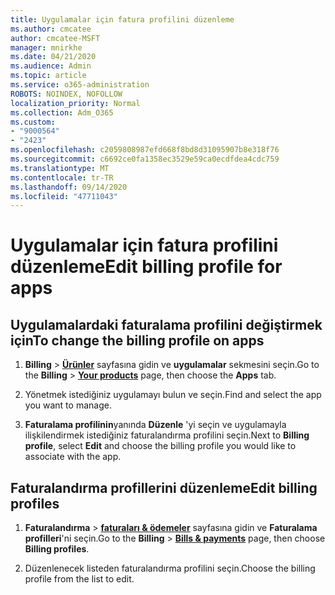 ```yaml
---
title: Uygulamalar için fatura profilini düzenleme
ms.author: cmcatee
author: cmcatee-MSFT
manager: mnirkhe
ms.date: 04/21/2020
ms.audience: Admin
ms.topic: article
ms.service: o365-administration
ROBOTS: NOINDEX, NOFOLLOW
localization_priority: Normal
ms.collection: Adm_O365
ms.custom:
- "9000564"
- "2423"
ms.openlocfilehash: c2059808987efd668f8bd8d31095907b8e318f76
ms.sourcegitcommit: c6692ce0fa1358ec3529e59ca0ecdfdea4cdc759
ms.translationtype: MT
ms.contentlocale: tr-TR
ms.lasthandoff: 09/14/2020
ms.locfileid: "47711043"
---
```

# <a name="edit-billing-profile-for-apps"></a><span data-ttu-id="a826d-102">Uygulamalar için fatura profilini düzenleme</span><span class="sxs-lookup"><span data-stu-id="a826d-102">Edit billing profile for apps</span></span>

## <a name="to-change-the-billing-profile-on-apps"></a><span data-ttu-id="a826d-103">Uygulamalardaki faturalama profilini değiştirmek için</span><span class="sxs-lookup"><span data-stu-id="a826d-103">To change the billing profile on apps</span></span>

1. <span data-ttu-id="a826d-104">**Billing**  >  **[Ürünler](https://go.microsoft.com/fwlink/p/?linkid=842054)** sayfasına gidin ve **uygulamalar** sekmesini seçin.</span><span class="sxs-lookup"><span data-stu-id="a826d-104">Go to the **Billing** > **[Your products](https://go.microsoft.com/fwlink/p/?linkid=842054)** page, then choose the **Apps** tab.</span></span>

2. <span data-ttu-id="a826d-105">Yönetmek istediğiniz uygulamayı bulun ve seçin.</span><span class="sxs-lookup"><span data-stu-id="a826d-105">Find and select the app you want to manage.</span></span>  

3. <span data-ttu-id="a826d-106">**Faturalama profilinin**yanında **Düzenle** 'yi seçin ve uygulamayla ilişkilendirmek istediğiniz faturalandırma profilini seçin.</span><span class="sxs-lookup"><span data-stu-id="a826d-106">Next to **Billing profile**, select **Edit** and choose the billing profile you would like to associate with the app.</span></span>

## <a name="edit-billing-profiles"></a><span data-ttu-id="a826d-107">Faturalandırma profillerini düzenleme</span><span class="sxs-lookup"><span data-stu-id="a826d-107">Edit billing profiles</span></span>

1. <span data-ttu-id="a826d-108">**Faturalandırma**  >  **[faturaları & ödemeler](https://go.microsoft.com/fwlink/p/?linkid=848039)** sayfasına gidin ve **Faturalama profilleri**'ni seçin.</span><span class="sxs-lookup"><span data-stu-id="a826d-108">Go to the **Billing** > **[Bills & payments](https://go.microsoft.com/fwlink/p/?linkid=848039)** page, then choose **Billing profiles**.</span></span>

2. <span data-ttu-id="a826d-109">Düzenlenecek listeden faturalandırma profilini seçin.</span><span class="sxs-lookup"><span data-stu-id="a826d-109">Choose the billing profile from the list to edit.</span></span>
